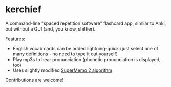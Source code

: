kerchief
========

A command-line "spaced repetition software" flashcard app, simliar to Anki, but without a GUI (and, you know, shittier).

Features:
- English vocab cards can be added lightning-quick (just select one of many definitions - no need to type it out yourself)
- Play mp3s to hear pronunciation (phonetic pronunciation is displayed, too)
- Uses slightly modified [SuperMemo 2 algorithm](http://www.supermemo.com/english/ol/sm2.htm)

Contributions are welcome!
